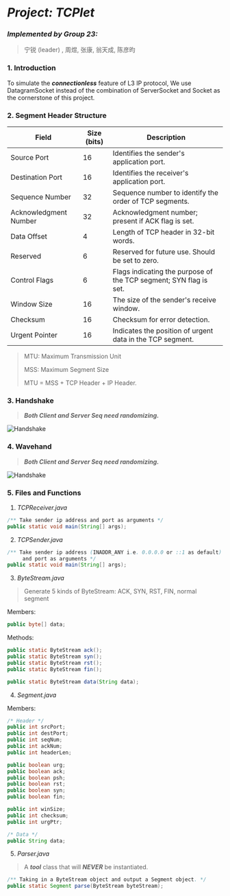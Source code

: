 # *Project: TCPlet*

### *Implemented by Group 23:*
> 宁锐 (leader) , 周煜, 张康, 翁天成, 陈彦昀

### 1. Introduction

To simulate the ***connectionless*** feature of L3 IP protocol, We use DatagramSocket instead of the combination of ServerSocket and Socket as the cornerstone of this project.

### 2. Segment Header Structure

| Field                   | Size (bits) | Description                               |
|-------------------------|-------------|-------------------------------------------|
| Source Port             | 16          | Identifies the sender's application port. |
| Destination Port        | 16          | Identifies the receiver's application port. |
| Sequence Number         | 32          | Sequence number to identify the order of TCP segments. |
| Acknowledgment Number   | 32          | Acknowledgment number; present if ACK flag is set. |
| Data Offset             | 4           | Length of TCP header in 32-bit words.      |
| Reserved                | 6           | Reserved for future use. Should be set to zero. |
| Control Flags           | 6           | Flags indicating the purpose of the TCP segment; SYN flag is set. |
| Window Size             | 16          | The size of the sender's receive window.  |
| Checksum                | 16          | Checksum for error detection.              |
| Urgent Pointer          | 16          | Indicates the position of urgent data in the TCP segment. |

> MTU: Maximum Transmission Unit
> 
> MSS: Maximum Segment Size
> 
> MTU = MSS + TCP Header + IP Header.

### 3. Handshake

> ***Both Client and Server Seq need randomizing.***

![Handshake](https://media.geeksforgeeks.org/wp-content/uploads/TCP-connection-1.png)

### 4. Wavehand

> ***Both Client and Server Seq need randomizing.***

![Handshake](http://images.timd.cn/blog/2018/tcp-four-way-wavehand.gif)

### 5. Files and Functions

1. *TCPReceiver.java*

```java
/** Take sender ip address and port as arguments */
public static void main(String[] args);
```

2. *TCPSender.java*

```java
/** Take sender ip address (INADDR_ANY i.e. 0.0.0.0 or ::1 as default) 
     and port as arguments */
public static void main(String[] args);
```

3. *ByteStream.java*

> Generate 5 kinds of ByteStream: ACK, SYN, RST, FIN, normal segment

Members:
```java
public byte[] data;
```

Methods:
```java
public static ByteStream ack();
public static ByteStream syn();
public static ByteStream rst();
public static ByteStream fin();

public static ByteStream data(String data);
```

4. *Segment.java*

Members:
```java
/* Header */
public int srcPort;
public int destPort;
public int seqNum;
public int ackNum;
public int headerLen;

public boolean urg;
public boolean ack;
public boolean psh;
public boolean rst;
public boolean syn;
public boolean fin;

public int winSize;
public int checksum;
public int urgPtr;

/* Data */
public String data;
```

5. *Parser.java*

> A ***tool*** class that will ***NEVER*** be instantiated.

```java
/** Taking in a ByteStream object and output a Segment object. */
public static Segment parse(ByteStream byteStream);
```
